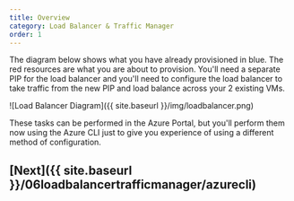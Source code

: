 ```yaml
---
title: Overview
category: Load Balancer & Traffic Manager
order: 1
---
```


The diagram below shows what you have already provisioned in blue. The red resources are what you are about to provision. You'll need a separate PIP for the load balancer and you'll need to configure the load balancer to take traffic from the new PIP and load balance across your 2 existing VMs.

![Load Balancer Diagram]({{ site.baseurl }}/img/loadbalancer.png)

These tasks can be performed in the Azure Portal, but you'll perform them now using the Azure CLI just to give you experience of using a different method of configuration.

## [Next]({{ site.baseurl }}/06loadbalancertrafficmanager/azurecli)